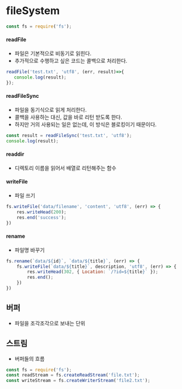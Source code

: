 # fileSystem

```javascript
const fs = require('fs');
```



#### readFile

- 파일은 기본적으로 비동기로 읽힌다. 
- 추가적으로 수행하고 싶은 코드는 콜백으로 처리한다.

```javascript
readFile('test.txt', 'utf8', (err, result)=>{
   console.log(result); 
});
```





#### readFileSync 

- 파일을 동기식으로 읽게 처리한다. 
- 콜백을 사용하는 대신, 값을 바로 리턴 받도록 한다. 
- 하지만 거의 사용되는 일은 없는데, 이 방식은 블로킹이기 때문이다.

```javascript
const result = readFileSync('test.txt', 'utf8');
console.log(result);
```





#### readdir

- 디렉토리 이름을 읽어서 배열로 리턴해주는 함수





#### writeFile

- 파일 쓰기

```javascript
fs.writeFile('data/filename', 'content', 'utf8', (err) => {
    res.writeHead(200);
    res.end('success');
})
```



#### rename

- 파일명 바꾸기

```javascript
fs.rename(`data/${id}`, `data/${title}`, (err) => {
    fs.writeFile(`data/${title}`, description, 'utf8', (err) => {
        res.writeHead(302, { Location: `/?id=${title}` });
        res.end();
    })
})      
```





## 버퍼

- 파일을 조각조각으로 보내는 단위



## 스트림

- 버퍼들의 흐름

```javascript
const fs = require('fs');
const readStream = fs.createReadStream('file.txt');
const writeStream = fs.createWriterStream('file2.txt');
```



